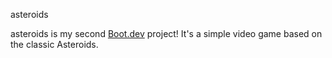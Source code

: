asteroids

asteroids is my second [Boot.dev](https://www.boot.dev) project!
It's a simple video game based on the classic Asteroids.